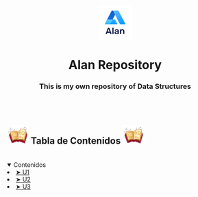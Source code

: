 <p align="center"> 
  <img src="images/alan-logo.png" alt="HAR Logo" width="80px" height="80px">
</p>
<h1 align="center"> Alan Repository </h1>
<h3 align="center"> This is my own repository of Data Structures</h3> 

</br>
</br>

<h2 id="table-of-contents"> <img src="images/giphy13.gif" width="10%" height="10%"> Tabla de Contenidos <img src="images/giphy13.gif" width="10%" height="10%"></h2>

<br>

<details open="open">
  <summary>Contenidos</summary>
  <li><a href="https://github.com/up210305/up210305_dsa/tree/main/U1"> ➤ U1</a></li>
  <li><a href="https://github.com/up210305/up210305_dsa/tree/main/U2"> ➤ U2</a></li>
  <li><a href="https://github.com/up210305/up210305_dsa/tree/main/U3"> ➤ U3</a></li>
</details>